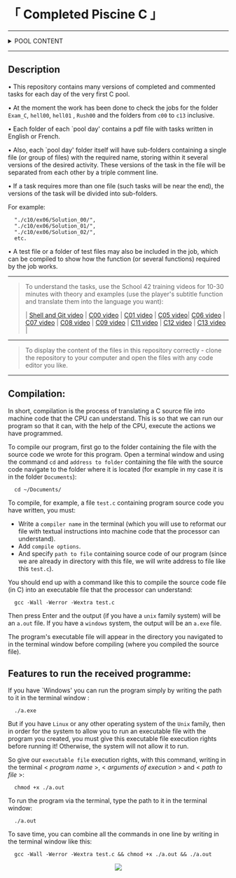 <h1> 「 Completed Piscine C 」 </h1> 

------------------------------------------------------------------------------------

<details>
<summary> POOL CONTENT </summary>

------------------------------------------------------------------------------------

- Day 01: Shell00 - Unix command line 
- Day 02: Shell01 - Unix command line

- Day 03: C00: 
    * ex00 = ft_putchar.c 
    * ex01 = ft_print_alphabet.c 
    * ex02 = ft_print_reverse_alphabet.c 
    * ex03 = ft_print_numbers.c 
    * ex04 = ft_is_negative.c 
    * ex05 = ft_print_comb.c 
    * ex06 = ft_print_comb2.c 
    * ex07 = ft_putnbr.c 
    * ex08 = ft_print_combn.c

- Day 04: C01: 
    * ex00 = ft_ft.c 
    * ex01 = ft_ultimate_ft.c 
    * ex02 = ft_swap.c 
    * ex03 = ft_div_mod.c 
    * ex04 = ft_ultimate_div_mod.c 
    * ex05 = ft_putstr.c 
    * ex06 = ft_strlen.c 
    * ex07 = ft_rev_int_tab.c 
    * ex08 = ft_sort_int_tab.c 
- Day 05-07: Rush00 - Написать программу отображения индивидуальных сеток с различными размерами.

- Day 08: C02:
    * ex00 = ft_strcpy.c 
    * ex01 = ft_strncpy.c 
    * ex02 = ft_str_is_alpha.c 
    * ex03 = ft_str_is_numeric.c 
    * ex04 = ft_str_is_lowercase.c 
    * ex05 = ft_str_is_uppercase.c 
    * ex06 = ft_str_is_printable.c 
    * ex07 = ft_strupcase.c 
    * ex08 = ft_strlowcase.c 
    * ex09 = ft_strcapitalize.c 
    * ex10 = ft_strlcpy.c 
    * ex11 = ft_putstr_non_printable.c 
    * ex12 = ft_print_memory.c 

- Day 09: C03: 
    * ex00 = ft_strcmp.c 
    * ex01 = ft_strncmp.c
    * ex02 = ft_strcat.c 
    * ex03 = ft_strncat.c 
    * ex04 = ft_strstr.c 
    * ex05 = ft_strlcat.c 

- Day 10: C04: 
    * ex00 = ft_strlen.c 
    * ex01 = ft_putstr.c 
    * ex02 = ft_putnbr.c 
    * ex03 = ft_atoi.c 
    * ex04 = ft_putnbr_base.c 
    * ex05 = ft_atoi_base.c 

- Day 11: C05: 
    * ex00 = ft_iterative_factorial.c 
    * ex01 = ft_recursive_factorial.c 
    * ex02 = ft_iterative_power.c 
    * ex03 = ft_recursive_power.c 
    * ex04 = ft_fibonacci.c 
    * ex05 = ft_sqrt.c 
    * ex06 = ft_is_prime.c 
    * ex07 = ft_find_next_prime.c 
    * ex08 = ft_ten_queens_puzzle.c 

- Day 12-14: Rush01 - Написать программу решающую логическую головоломку `Небоскребы`(`skyscapers`).
- Day 15: C06: 
    * ex00 = ft_print_program_name.c 
    * ex01 = ft_print_params.c 
    * ex02 = ft_rev_params.c 
    * ex03 = ft_sort_params.c 

- Day 16: C07: 
    * ex00 = ft_strdup.c 
    * ex01 = ft_range.c 
    * ex02 = ft_ultimate_range.c 
    * ex03 = ft_strjoin.c 
    * ex04 = ft_convert_base.c 
    * ex05 = ft_split.c 

- Day 17: C08: 
    * ex00 = ft.h 
    * ex01 = ft_boolean.h 
    * ex02 = ft_abs.h 
    * ex03 = ft_poin.h 
    * ex04 = ft_strs_to_tab.h | ft_strs_to_tab.c 
    * ex05 = ft_show_tab.h | ft_show_tab.c 

- Day 18: C09: 
    * ex00 = libft_creator.sh | ft_putchar.c | ft_swap.c | ft_putstr.c | ft_strlen.c | ft_strcmp.c
    * ex01 = Makefile
    * ex02 = ft_split.c

- Day 19-21: Rush02.

- Day 22: C10: 
    * ex00 = ft_display_file
    * ex01 = ft_cat
    * ex02 = ft_tail
    * ex03 = ft_hexdump

- Day 23: C11: 
    * ex00 = ft_foreach.c 
    * ex01 = ft_map.c 
    * ex02 = ft_any.c
    * ex03 = ft_count_if.c
    * ex04 = ft_is_sort.c 
    * ex05 = do-op
    * ex06 = ft_sort_string_tab.c
    * ex07 = ft_advanced_sort_string_tab.c

- Day 24: C12: 
    * ex00 = ft_create_elem.c | ft_list.h
    * ex01 = ft_list_push_front.c | ft_list.h
    * ex02 = ft_list_size.c | ft_list.h
    * ex03 = ft_list_last.c | ft_list.h
    * ex04 = ft_list_push_back.c | ft_list.h
    * ex05 = ft_list_push_strs.c | ft_list.h
    * ex06 = ft_list_clear.c | ft_list.h
    * ex07 = ft_list_at.c | ft_list.h
    * ex08 = ft_list_reverse.c
    * ex09 = ft_list_foreach.c | ft_list.h
    * ex10 = ft_list_foreach_if.c | ft_list.h
    * ex11 = ft_list_find.c | ft_list.h
    * ex12 = ft_list_remove_if.c | ft_list.h
    * ex13 = ft_list_merge.c | ft_list.h
    * ex14 = ft_list_sort.c | ft_list.h
    * ex15 = ft_list_reverse_fun.c | ft_list.h
    * ex16 = ft_sorted_list_insert.c | ft_list.h
    * ex17 = ft_sorted_list_merge.c | ft_list.h

- Day 25: C13: 
    * ex00 = btree_create_node.c | ft_btree.h
    * ex01 = btree_apply_prefix.c | ft_btree.h 
    * ex02 = btree_apply_infix.c | ft_btree.h
    * ex03 = btree_apply_suffix.c | ft_btree.h
    * ex04 = btree_insert_data.c | ft_btree.h
    * ex05 = btree_search_item.c | ft_btree.h
    * ex06 = btree_level_count.c | ft_btree.h
    * ex07 = btree_apply_by_level.c | ft_btree.h

- Final project : BSQ - Write a program that finds the largest square on a given map and displays it.

</details>

------------------------------------------------------------------------------------

## Description

 • This repository contains many versions of completed and commented tasks for each day of the very first C pool. 

 • At the moment the work has been done to check the jobs for the folder `Exam_C`, `hell00`, `hell01` , `Rush00` and the folders from `c00` to `c13` inclusive.


 • Each folder of each `pool day' contains a pdf file with tasks written in English or French. 

 • Also, each `pool day' folder itself will have sub-folders containing a single file (or group of files) with the required name, storing within it several versions of the desired activity. These versions of the task in the file will be separated from each other by a triple comment line.
 

 • If a task requires more than one file (such tasks will be near the end), the versions of the task will be divided into sub-folders.
 
 For example: 
 
      "./с10/ex06/Solution_00/",
      "./с10/ex06/Solution_01/",
      "./с10/ex06/Solution_02/",
      etc.


 • A test file or a folder of test files may also be included in the job, which can be compiled to show how the function (or several functions) required by the job works.

------------------------------------------------------------------------------------

>  To understand the tasks, use the School 42 training videos for 10-30 minutes with theory and examples (use the player's subtitle function and translate them into the language you want):
>
> | [Shell and Git video](https://www.youtube.com/playlist?list=PLVQYiy6xNUxxhvwi0PGmXb5isUdVwmsg8) | [C00 video](https://www.youtube.com/playlist?list=PLVQYiy6xNUxz5wbzZn4tfUhF4djgzscB-) | [C01 video](https://www.youtube.com/playlist?list=PLVQYiy6xNUxytsXWxZx6odBJMbRktIHTs) | [C05 video](https://www.youtube.com/playlist?list=PLVQYiy6xNUxxZbeH9b0VC-nC6QsJRw5Ah)| [C06 video](https://www.youtube.com/playlist?list=PLVQYiy6xNUxxDlCkkCX262SI90TsllYUW) | [C07 video](https://www.youtube.com/playlist?list=PLVQYiy6xNUxzNYF00nlmx624twFlamqLt) | [C08 video](https://www.youtube.com/playlist?list=PLVQYiy6xNUxxMI_GiGGb2hxMcd3IwNYRy) | [C09 video](https://www.youtube.com/playlist?list=PLVQYiy6xNUxw6n6q_i8wek6U7t7CeAXhU) | [C11 video](https://www.youtube.com/playlist?list=PLVQYiy6xNUxx8sKygTdqtOPytqN7sb0Vz) | [C12 video](https://www.youtube.com/playlist?list=PLVQYiy6xNUxwmUOmyYSaI6gD1UyfF9MSj) | [C13 video](https://www.youtube.com/playlist?list=PLVQYiy6xNUxzusAgMiybYwkLvuMFbVat9) |

------------------------------------------------------------------------------------

>  To display the content of the files in this repository correctly - clone the repository to your computer and open the files with any code editor you like.

------------------------------------------------------------------------------------

## Compilation:

In short, compilation is the process of translating a C source file into machine code that the CPU can understand. This is so that we can run our program so that it can, with the help of the CPU, execute the actions we have programmed.

To compile our program, first go to the folder containing the file with the source code we wrote for this program. Open a terminal window and using the command `cd` and `address to folder` containing the file with the source code navigate to the folder where it is located (for example in my case it is in the folder `Documents`): 

      cd ~/Documents/


To compile, for example, a file `test.c` containing program source code you have written, you must:
 * Write a `compiler name` in the terminal (which you will use to reformat our file with textual instructions into machine code that the processor can understand).
 * Add `compile options`. 
 * And specify `path to file` containing source code of our program (since we are already in directory with this file, we will write address to file like this `test.c`). 


You should end up with a command like this to compile the source code file (in C) into an executable file that the processor can understand: 

      gcc -Wall -Werror -Wextra test.c 


Then press Enter and the output (if you have a `unix` family system) will be an `a.out` file. If you have a `windows` system, the output will be an `a.exe` file. 

The program's executable file will appear in the directory you navigated to in the terminal window before compiling (where you compiled the source file).

## Features to run the received programme:

If you have `Windows' you can run the program simply by writing the path to it in the terminal window :

      ./a.exe

But if you have `Linux` or any other operating system of the `Unix` family, then in order for the system to allow you to run an executable file with the program you created, you must give this executable file execution rights before running it! Otherwise, the system will not allow it to run. 

So give our `executable file` execution rights, with this command, writing in the terminal < *program name* >, < *arguments of execution* > and < *path to file* >: 

      chmod +x ./a.out

 To run the program via the terminal, type the path to it in the terminal window: 

      ./a.out

To save time, you can combine all the commands in one line by writing in the terminal window like this:

      gcc -Wall -Werror -Wextra test.c && chmod +x ./a.out && ./a.out

<p align=center ><img src='./map_of_the_Piscine_C.png'></p>

